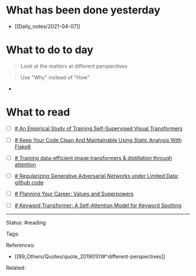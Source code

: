 # What has been done yesterday

- [[Daily_notes/2021-04-07]]

# What to do to day
>Look at the matters at different perspectives

>Use "Why" instead of "How"

- 

# What to read

- [ ] [# An Empirical Study of Training Self-Supervised Visual Transformers](https://arxiv.org/abs/2104.02057)
- [ ] [# Keep Your Code Clean And Maintainable Using Static Analysis With Flake8](https://www.pythonpodcast.com/flake8-static-analysis-episode-309/)
- [ ] [# Training data-efficient image transformers & distillation through attention](https://arxiv.org/abs/2012.12877)
- [ ] [# Regularizing Generative Adversarial Networks under Limited Data](https://arxiv.org/abs/2104.03310); [github code](https://github.com/google/lecam-gan)
- [ ] [# Planning Your Career: Values and Superpowers](https://eugeneyan.com/writing/values-and-superpowers/)
- [ ] [# Keyword Transformer: A Self-Attention Model for Keyword Spotting](https://arxiv.org/abs/2104.00769)



---
Status: #reading

Tags: 

References:
- [[99_Others/Quotes/quote_20190101#^different-perspectives]]

Related: 
